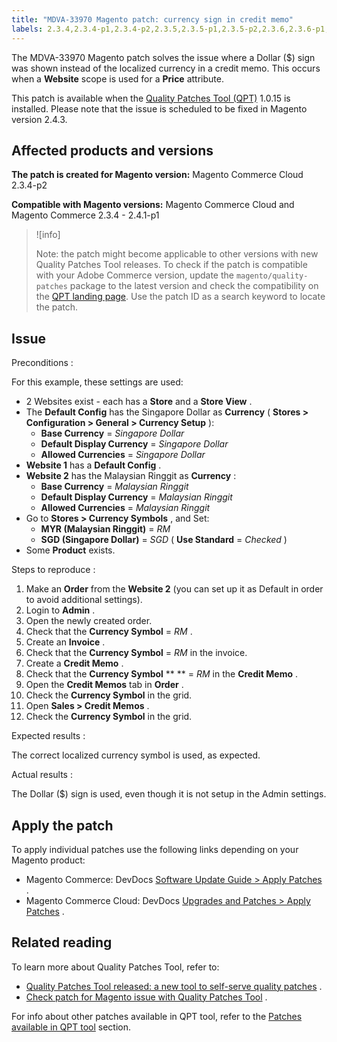 ```yaml
---
title: "MDVA-33970 Magento patch: currency sign in credit memo"
labels: 2.3.4,2.3.4-p1,2.3.4-p2,2.3.5,2.3.5-p1,2.3.5-p2,2.3.6,2.3.6-p1,2.4.0,2.4.0-p1,2.4.1,2.4.1-p1,QPT 1.0.15,QPT patches,Magento Commerce,Magento Commerce Cloud,Quality Patches Tool
---
```


The MDVA-33970 Magento patch solves the issue where a Dollar ($) sign was shown instead of the localized currency in a credit memo. This occurs when a **Website** scope is used for a **Price** attribute.

This patch is available when the [Quality Patches Tool (QPT)](https://devdocs.magento.com/guides/v2.4/comp-mgr/patching.html#mqp) 1.0.15 is installed. Please note that the issue is scheduled to be fixed in Magento version 2.4.3.

## Affected products and versions

 **The patch is created for Magento version:** Magento Commerce Cloud 2.3.4-p2

 **Compatible with Magento versions:** Magento Commerce Cloud and Magento Commerce 2.3.4 - 2.4.1-p1

>![info]
>
 >Note: the patch might become applicable to other versions with new Quality Patches Tool releases. To check if the patch is compatible with your Adobe Commerce version, update the `magento/quality-patches` package to the latest version and check the compatibility on the [QPT landing page](https://devdocs.magento.com/quality-patches/tool.html#patch-grid). Use the patch ID as a search keyword to locate the patch.

## Issue

 <span class="wysiwyg-underline">Preconditions</span> :

For this example, these settings are used:

* 2 Websites exist - each has a **Store** and a **Store View** .
* The **Default Config** has the Singapore Dollar as **Currency** ( **Stores > Configuration > General > Currency Setup** ):
    * **Base Currency** = *Singapore Dollar* 
    * **Default Display Currency** = *Singapore Dollar* 
    * **Allowed Currencies** = *Singapore Dollar* 
* **Website 1** has a **Default Config** .
* **Website 2** has the Malaysian Ringgit as **Currency** :
    * **Base Currency** = *Malaysian Ringgit* 
    * **Default Display Currency** = *Malaysian Ringgit* 
    * **Allowed Currencies** = *Malaysian Ringgit* 
* Go to **Stores > Currency Symbols** , and Set:
    * **MYR (Malaysian Ringgit)** = *RM* 
    * **SGD (Singapore Dollar)** = *SGD* ( **Use Standard** = *Checked* )
* Some **Product** exists.

 <span class="wysiwyg-underline">Steps to reproduce</span> :

1. Make an **Order** from the **Website 2** (you can set up it as Default in order to avoid additional settings).
1. Login to **Admin** .
1. Open the newly created order.
1. Check that the **Currency Symbol** = *RM* .
1. Create an **Invoice** .
1. Check that the **Currency Symbol** = *RM* in the invoice.
1. Create a **Credit Memo** .
1. Check that the **Currency Symbol**  ** ** = *RM* in the **Credit Memo** .
1. Open the **Credit Memos** tab in **Order** .
1. Check the **Currency Symbol** in the grid.
1. Open **Sales > Credit Memos** .
1. Check the **Currency Symbol** in the grid.

 <span class="wysiwyg-underline">Expected results</span> :

The correct localized currency symbol is used, as expected.

 <span class="wysiwyg-underline">Actual results</span> :

The Dollar ($) sign is used, even though it is not setup in the Admin settings.

## Apply the patch

To apply individual patches use the following links depending on your Magento product:

* Magento Commerce: DevDocs [Software Update Guide > Apply Patches](https://devdocs.magento.com/guides/v2.4/comp-mgr/patching.html) .
* Magento Commerce Cloud: DevDocs [Upgrades and Patches > Apply Patches](https://devdocs.magento.com/cloud/project/project-patch.html) .

## Related reading

To learn more about Quality Patches Tool, refer to:

* [Quality Patches Tool released: a new tool to self-serve quality patches](https://support.magento.com/hc/en-us/articles/360047139492) .
* [Check patch for Magento issue with Quality Patches Tool](https://support.magento.com/hc/en-us/articles/360047125252) .

For info about other patches available in QPT tool, refer to the [Patches available in QPT tool](https://support.magento.com/hc/en-us/sections/360010506631-Patches-available-in-QPT-tool-) section.